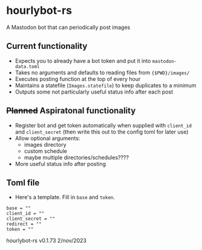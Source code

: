 # hourlybot-rs
A Mastodon bot that can periodically post images

## Current functionality
* Expects you to already have a bot token and put it into `mastodon-data.toml`
* Takes no arguments and defaults to reading files from `{$PWD}/images/`
* Executes posting function at the top of every hour
* Maintains a statefile (`Images.statefile`) to keep duplicates to a minimum
* Outputs some not particularly useful status info after each post

## ~~Planned~~ Aspiratonal functionality
* Register bot and get token automatically when supplied with `client_id` and `client_secret` (then write this out to the config toml for later use)
* Allow optional arguments:
    * images directory
    * custom schedule
    * maybe multiple directories/schedules????
* More useful status info after posting

## Toml file
* Here's a template.  Fill in `base` and `token`.
```
base = ""
client_id = ""
client_secret = ""
redirect = ""
token = ""
```

hourlybot-rs v0.1.73 2/nov/2023
